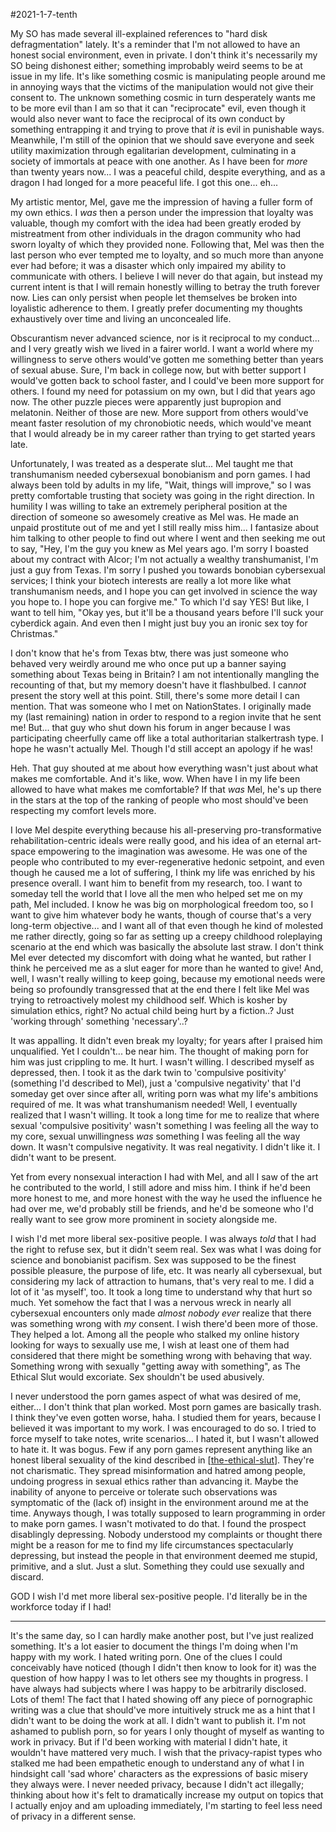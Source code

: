 #2021-1-7-tenth

My SO has made several ill-explained references to "hard disk defragmentation" lately.  It's a reminder that I'm not allowed to have an honest social environment, even in private.  I don't think it's necessarily my SO being dishonest either; something improbably weird seems to be at issue in my life.  It's like something cosmic is manipulating people around me in annoying ways that the victims of the manipulation would not give their consent to.  The unknown something cosmic in turn desperately wants me to be more evil than I am so that it can "reciprocate" evil, even though it would also never want to face the reciprocal of its own conduct by something entrapping it and trying to prove that *it* is evil in punishable ways.  Meanwhile, I'm still of the opinion that we should save everyone and seek utility maximization through egalitarian development, culminating in a society of immortals at peace with one another.  As I have been for *more* than twenty years now...  I was a peaceful child, despite everything, and as a dragon I had longed for a more peaceful life.  I got this one... eh...  

My artistic mentor, Mel, gave me the impression of having a fuller form of my own ethics.  I *was* then a person under the impression that loyalty was valuable, though my comfort with the idea had been greatly eroded by mistreatment from other individuals in the dragon community who had sworn loyalty of which they provided none.  Following that, Mel was then the last person who ever tempted me to loyalty, and so much more than anyone ever had before; it was a disaster which only impaired my ability to communicate with others.  I believe I will never do that again, but instead my current intent is that I will remain honestly willing to betray the truth forever now.  Lies can only persist when people let themselves be broken into loyalistic adherence to them.  I greatly prefer documenting my thoughts exhaustively over time and living an unconcealed life.

Obscurantism never advanced science, nor is it reciprocal to my conduct... and I very greatly wish we lived in a fairer world.  I want a world where my willingness to serve others would've gotten me something better than years of sexual abuse.  Sure, I'm back in college now, but with better support I would've gotten back to school faster, and I could've been more support for others.  I found my need for potassium on my own, but I did that years ago now.  The other puzzle pieces were apparently just bupropion and melatonin.  Neither of those are new.  More support from others would've meant faster resolution of my chronobiotic needs, which would've meant that I would already be in my career rather than trying to get started years late.

Unfortunately, I was treated as a desperate slut...  Mel taught me that transhumanism needed cybersexual bonobianism and porn games.  I had always been told by adults in my life, "Wait, things will improve," so I was pretty comfortable trusting that society was going in the right direction.  In humility I was willing to take an extremely peripheral position at the direction of someone so awesomely creative as Mel was.  He made an unpaid prostitute out of me and yet I still really miss him...  I fantasize about him talking to other people to find out where I went and then seeking me out to say, "Hey, I'm the guy you knew as Mel years ago.  I'm sorry I boasted about my contract with Alcor; I'm not actually a wealthy transhumanist, I'm just a guy from Texas.  I'm sorry I pushed you towards bonobian cybersexual services; I think your biotech interests are really a lot more like what transhumanism needs, and I hope you can get involved in science the way you hope to.  I hope you can forgive me."  To which I'd say YES!  But like, I want to tell him, "Okay yes, but it'll be a thousand years before I'll suck your cyberdick again.  And even then I might just buy you an ironic sex toy for Christmas."

I don't know that he's from Texas btw, there was just someone who behaved very weirdly around me who once put up a banner saying something about Texas being in Britain?  I am not intentionally mangling the recounting of that, but my memory doesn't have it flashbulbed.  I can*not* present the story well at this point.  Still, there's some more detail I can mention.  That was someone who I met on NationStates.  I originally made my (last remaining) nation in order to respond to a region invite that he sent me!  But... that guy who shut down his forum in anger because I was participating cheerfully came off like a total authoritarian stalkertrash type.  I hope he wasn't actually Mel.  Though I'd still accept an apology if he was!

Heh.  That guy shouted at me about how everything wasn't just about what makes me comfortable.  And it's like, wow.  When have I in my life been allowed to have what makes me comfortable?  If that *was* Mel, he's up there in the stars at the top of the ranking of people who most should've been respecting my comfort levels more.

I love Mel despite everything because his all-preserving pro-transformative rehabilitation-centric ideals were really good, and his idea of an eternal art-space empowering to the imagination was awesome.  He was one of the people who contributed to my ever-regenerative hedonic setpoint, and even though he caused me a lot of suffering, I think my life was enriched by his presence overall.  I want him to benefit from my research, too.  I want to someday tell the world that I love all the men who helped set me on my path, Mel included.  I know he was big on morphological freedom too, so I want to give him whatever body he wants, though of course that's a very long-term objective...  and I want all of that even though he kind of molested me rather directly, going so far as setting up a creepy childhood roleplaying scenario at the end which was basically the absolute last straw.  I don't think Mel ever detected my discomfort with doing what he wanted, but rather I think he perceived me as a slut eager for more than he wanted to give!  And, well, I wasn't really willing to keep going, because my emotional needs were being so profoundly transgressed that at the end there I felt like Mel was trying to retroactively molest my childhood self.  Which is kosher by simulation ethics, right?  No actual child being hurt by a fiction..?  Just 'working through' something 'necessary'..?

It was appalling.  It didn't even break my loyalty; for years after I praised him unqualified.  Yet I couldn't... be near him.  The thought of making porn for him was just crippling to me.  It hurt.  I wasn't willing.  I described myself as depressed, then.  I took it as the dark twin to 'compulsive positivity' (something I'd described to Mel), just a 'compulsive negativity' that I'd someday get over since after all, writing porn was what my life's ambitions required of me.  It was what transhumanism needed!  Well, I eventually realized that I wasn't willing.  It took a long time for me to realize that where sexual 'compulsive positivity' wasn't something I was feeling all the way to my core, sexual unwillingness *was* something I was feeling all the way down.  It wasn't compulsive negativity.  It was real negativity.  I didn't like it.  I didn't want to be present.

Yet from every nonsexual interaction I had with Mel, and all I saw of the art he contributed to the world, I still adore and miss him.  I think if he'd been more honest to me, and more honest with the way he used the influence he had over me, we'd probably still be friends, and he'd be someone who I'd really want to see grow more prominent in society alongside me.

I wish I'd met more liberal sex-positive people.  I was always *told* that I had the right to refuse sex, but it didn't seem real.  Sex was what I was doing for science and bonobianist pacifism.  Sex was supposed to be the finest possible pleasure, the purpose of life, etc.  It was nearly all cybersexual, but considering my lack of attraction to humans, that's very real to me.  I did a lot of it 'as myself', too.  It took a long time to understand why that hurt so much.  Yet somehow the fact that I was a nervous wreck in nearly all cybersexual encounters only made *almost nobody ever* realize that there was something wrong with *my* consent.  I wish there'd been more of those.  They helped a lot.  Among all the people who stalked my online history looking for ways to sexually use me, I wish at least one of them had considered that there might be something wrong with behaving that way.  Something wrong with sexually "getting away with something", as The Ethical Slut would excoriate.  Sex shouldn't be used abusively.

I never understood the porn games aspect of what was desired of me, either...  I don't think that plan worked.  Most porn games are basically trash.  I think they've even gotten worse, haha.  I studied them for years, because I believed it was important to my work.  I was encouraged to do so.  I tried to force myself to take notes, write scenarios...  I hated it, but I wasn't allowed to hate it.  It was bogus.  Few if any porn games represent anything like an honest liberal sexuality of the kind described in [[the-ethical-slut]].  They're not charismatic.  They spread misinformation and hatred among people, undoing progress in sexual ethics rather than advancing it.  Maybe the inability of anyone to perceive or tolerate such observations was symptomatic of the (lack of) insight in the environment around me at the time.  Anyways though, I was totally supposed to learn programming in order to make porn games.  I wasn't motivated to do that.  I found the prospect disablingly depressing.  Nobody understood my complaints or thought there might be a reason for me to find my life circumstances spectacularly depressing, but instead the people in that environment deemed me stupid, primitive, and a slut.  Just a slut.  Something they could use sexually and discard.

GOD I wish I'd met more liberal sex-positive people.  I'd literally be in the workforce today if I had!

---
It's the same day, so I can hardly make another post, but I've just realized something.  It's a lot easier to document the things I'm doing when I'm happy with my work.  I hated writing porn.  One of the clues I could conceivably have noticed (though I didn't then know to look for it) was the question of how happy I was to let others see my thoughts in progress.  I have always had subjects where I was happy to be arbitrarily disclosed.  Lots of them!  The fact that I hated showing off any piece of pornographic writing was a clue that should've more intuitively struck me as a hint that I didn't want to be doing the work at all.  I didn't want to publish it.  I'm not ashamed to publish porn, so for years I only thought of myself as wanting to work in privacy.  But if I'd been working with material I didn't hate, it wouldn't have mattered very much.
I wish that the privacy-rapist types who stalked me had been empathetic enough to understand any of what I in hindsight call 'sad whore' characters as the expressions of basic misery they always were.  I never needed privacy, because I didn't act illegally; thinking about how it's felt to dramatically increase my output on topics that I actually enjoy and am uploading immediately, I'm starting to feel less need of privacy in a different sense.

[//begin]: # "Autogenerated link references for markdown compatibility"
[the-ethical-slut]: the-ethical-slut "The Ethical Slut"
[//end]: # "Autogenerated link references"